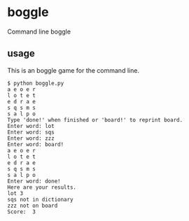 # boggle
Command line boggle

## usage

This is an boggle game for the command line.  

```
$ python boggle.py 
a e o e r
l o t e t
e d r a e
s q s m s
s a l p o
Type 'done!' when finished or 'board!' to reprint board.
Enter word: lot
Enter word: sqs
Enter word: zzz
Enter word: board!
a e o e r
l o t e t
e d r a e
s q s m s
s a l p o
Enter word: done!
Here are your results.
lot 3
sqs not in dictionary
zzz not on board
Score:  3
```
